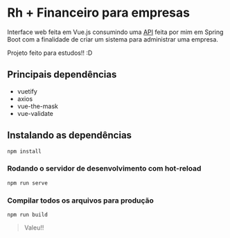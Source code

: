# Rh + Financeiro para empresas

Interface web feita em Vue.js consumindo uma [API](https://github.com/Juaozim/FinanceiroAPI) feita por mim em Spring Boot com a finalidade de criar um sistema para administrar uma empresa.

Projeto feito para estudos!! :D

## Principais dependências
  - vuetify
  - axios
  - vue-the-mask
  - vue-validate

## Instalando as dependências
```
npm install
```

### Rodando o servidor de desenvolvimento com hot-reload 
```
npm run serve
```

### Compilar todos os arquivos para produção
```
npm run build
```

> Valeu!!
